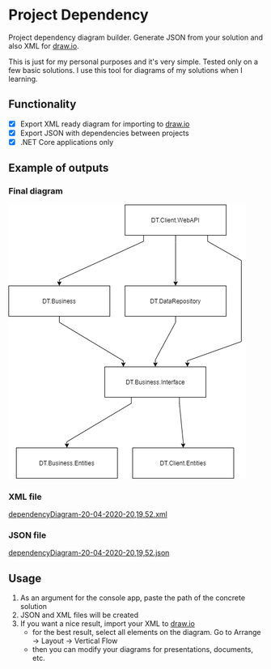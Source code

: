 # Project Dependency
Project dependency diagram builder. Generate JSON from your solution and also XML for [draw.io](https://app.diagrams.net/).

This is just for my personal purposes and it's very simple. Tested only on a few basic solutions. I use this tool for diagrams of my solutions when I learning.

## Functionality
- [x] Export XML ready diagram for importing to [draw.io](https://app.diagrams.net/)
- [x] Export JSON with dependencies between projects
- [x] .NET Core applications only

## Example of outputs
### Final diagram
![Dependency diagram](https://github.com/DominikTher/ProjectDependency/blob/basic/docs/dependencyDiagram-20-04-2020-20%2C19%2C52.png)

### XML file
[dependencyDiagram-20-04-2020-20,19,52.xml](https://github.com/DominikTher/ProjectDependency/blob/basic/docs/dependencyDiagram-20-04-2020-20%2C19%2C52.xml)
### JSON file
[dependencyDiagram-20-04-2020-20,19,52.json](https://github.com/DominikTher/ProjectDependency/blob/basic/docs/dependencyDiagram-20-04-2020-20%2C19%2C52.json)

## Usage
1. As an argument for the console app, paste the path of the concrete solution
2. JSON and XML files will be created
3. If you want a nice result, import your XML to [draw.io](https://app.diagrams.net/)
    - for the best result, select all elements on the diagram. Go to Arrange -> Layout -> Vertical Flow
    - then you can modify your diagrams for presentations, documents, etc.
